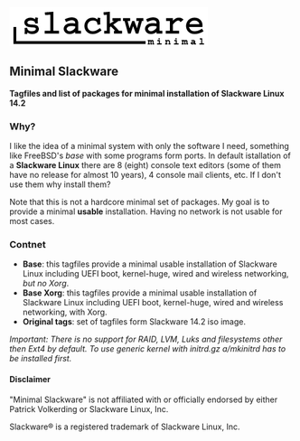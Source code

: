 ![Minimal Slackware logo](/mix/slackware_minimal.png "Minimal Slackware logo")

## Minimal Slackware 

**Tagfiles and list of packages for minimal installation of Slackware Linux 14.2**

### Why?
I like the idea of a minimal system with only the software I need, something like FreeBSD's *base* with some programs form ports. In default istallation of a **Slackware Linux** there are 8 (eight) console text editors (some of them have no release for almost 10 years), 4 console mail clients, etc. If I don't use them why install them?

Note that this is not a hardcore minimal set of packages. My goal is to provide a minimal **usable** installation. Having no network is not usable for most cases. 

### Contnet
+ **Base**: this tagfiles provide a minimal usable installation of Slackware Linux including UEFI boot, kernel-huge, wired and wireless networking, *but no Xorg*. 
+ **Base Xorg**: this tagfiles provide a minimal usable installation of Slackware Linux including UEFI boot, kernel-huge, wired and wireless networking, with Xorg.
+ **Original tags**: set of tagfiles form Slackware 14.2 iso image.

*Important: There is no support for RAID, LVM, Luks and filesystems other then Ext4 by default. To use generic kernel with initrd.gz a/mkinitrd has to be installed first.*

#### Disclaimer

"Minimal Slackware" is not affiliated with or officially endorsed by either Patrick Volkerding or Slackware Linux, Inc.

Slackware® is a registered trademark of Slackware Linux, Inc.